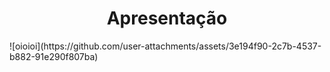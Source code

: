 <h1 align="center"> Apresentação </h1> 
![oioioi](https://github.com/user-attachments/assets/3e194f90-2c7b-4537-b882-91e290f807ba)
